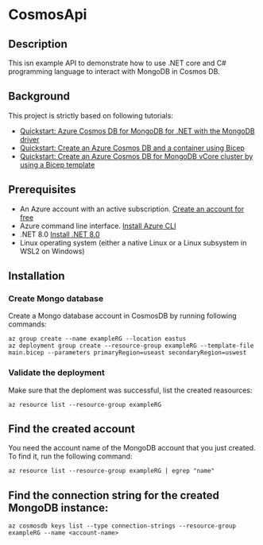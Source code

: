 # CosmosApi
## Description
This isn example API to demonstrate how to use .NET core and C# programming language
to interact with MongoDB in Cosmos DB.

## Background
This project is strictly based on following tutorials:

* [Quickstart: Azure Cosmos DB for MongoDB for .NET with the MongoDB driver](https://learn.microsoft.com/en-us/azure/cosmos-db/mongodb/quickstart-dotnet?tabs=azure-cli%2Cwindows)
* [Quickstart: Create an Azure Cosmos DB and a container using Bicep](https://learn.microsoft.com/en-us/azure/cosmos-db/nosql/quickstart-template-bicep?tabs=CLI)
* [Quickstart: Create an Azure Cosmos DB for MongoDB vCore cluster by using a Bicep template](https://learn.microsoft.com/en-us/azure/cosmos-db/mongodb/vcore/quickstart-bicep?tabs=azure-cli)

## Prerequisites

* An Azure account with an active subscription. [Create an account for free](https://azure.microsoft.com/en-us/free/)
* Azure command line interface. [Install Azure CLI](https://learn.microsoft.com/en-us/cli/azure/install-azure-cli)
* .NET 8.0 [Install .NET 8.0](https://dotnet.microsoft.com/en-us/download/dotnet/8.0)
* Linux operating system (either a native Linux or a Linux subsystem in WSL2 on Windows)

## Installation

### Create Mongo database
Create a Mongo database account in CosmosDB by running following commands:
```
az group create --name exampleRG --location eastus
az deployment group create --resource-group exampleRG --template-file main.bicep --parameters primaryRegion=useast secondaryRegion=uswest
```
### Validate the deployment
Make sure that the deploment was successful, list the created reasources:
```
az resource list --resource-group exampleRG
```

## Find the created account
You need the account name of the MongoDB account that you just created. To find it,
run the following command: 
```
az resource list --resource-group exampleRG | egrep "name"
```



## Find the connection string for the created MongoDB instance:
```
az cosmosdb keys list --type connection-strings --resource-group exampleRG --name <account-name>
```